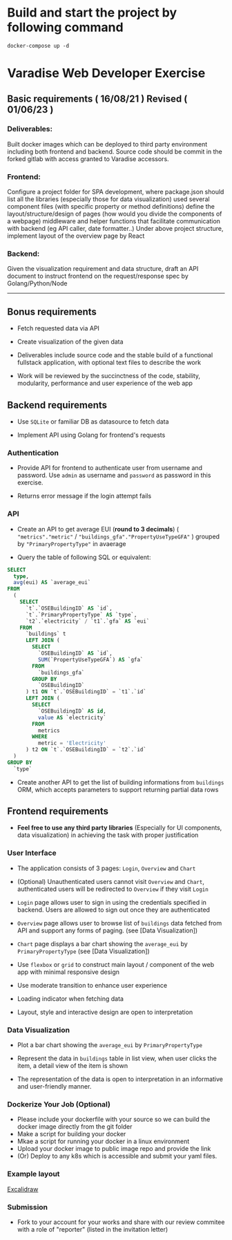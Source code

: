 # Build and start the project by following command
```
docker-compose up -d
```
# Varadise Web Developer Exercise

## Basic requirements ( 16/08/21 ) Revised ( 01/06/23 )

### Deliverables:
Built docker images which can be deployed to third party environment including both frontend and backend. Source code should be commit in the forked gitlab with access granted to Varadise accessors.

### Frontend:

Configure a project folder for SPA development, where 
package.json should list all the libraries (especially those for data visualization) used
several component files (with specific property or method definitions) define the layout/structure/design of pages (how would you divide the components of a webpage)
middleware and helper functions that facilitate communication with backend (eg API caller, date formatter..)
Under above project structure, implement layout of the overview page
by React

### Backend:

Given the visualization requirement and data structure, draft an API document to instruct frontend on the request/response spec
by Golang/Python/Node

---

## Bonus requirements


- Fetch requested data via API 

- Create visualization of the given data

- Deliverables include source code and the stable build of a functional fullstack application, with optional text files to describe the work 

- Work will be reviewed by the succinctness of the code, stability, modularity, performance and user experience of the web app


## Backend requirements

- Use `SQLite` or familiar DB as datasource to fetch data 

- Implement API using Golang for frontend's requests

### Authentication 

- Provide API for frontend to authenticate user from username and password. Use `admin` as username and `password` as password in this exercise.

- Returns error message if the login attempt fails

### API 

- Create an API to get average EUI (**round to 3 decimals**) ( `"metrics"."metric"` / `"buildings_gfa"."PropertyUseTypeGFA"` ) grouped by `"PrimaryPropertyType"` in avaerage

- Query the table of following SQL or equivalent:

``` sql
SELECT 
  type, 
  avg(eui) AS `average_eui` 
FROM 
  (
    SELECT 
      `t`.`OSEBuildingID` AS `id`, 
      `t`.`PrimaryPropertyType` AS `type`, 
      `t2`.`electricity` / `t1`.`gfa` AS `eui` 
    FROM 
      `buildings` t 
      LEFT JOIN (
        SELECT 
          `OSEBuildingID` AS `id`, 
          SUM(`PropertyUseTypeGFA`) AS `gfa` 
        FROM 
          `buildings_gfa` 
        GROUP BY
          `OSEBuildingID`
      ) t1 ON `t`.`OSEBuildingID` = `t1`.`id` 
      LEFT JOIN (
        SELECT 
          `OSEBuildingID` AS id, 
          value AS `electricity` 
        FROM 
          metrics 
        WHERE 
          metric = 'Electricity'
      ) t2 ON `t`.`OSEBuildingID` = `t2`.`id`
  ) 
GROUP BY
  `type`
```

- Create another API to get the list of building informations from `buildings` ORM, which accepts parameters to support returning partial data rows

## Frontend requirements

- **Feel free to use any third party libraries** (Especially for UI components, data visualization) in achieving the task with proper justification

### User Interface

- The application consists of 3 pages: `Login`, `Overview` and `Chart`

- (Optional) Unauthenticated users cannot visit `Overview` and `Chart`, authenticated users will be redirected to `Overview` if they visit `Login`

- `Login` page allows user to sign in using the credentials specified in backend. Users are allowed to sign out once they are authenticated

- `Overview` page allows user to browse list of `buildings` data fetched from API and support any forms of paging. (see [Data Visualization])

- `Chart` page displays a bar chart showing the `average_eui` by `PrimaryPropertyType` (see [Data Visualization])

-  Use `flexbox` or `grid` to construct main layout / component of the web app with minimal responsive design

-  Use moderate transition to enhance user experience

-  Loading indicator when fetching data 

-  Layout, style and interactive design are open to interpretation


###  Data Visualization

- Plot a bar chart showing the `average_eui` by `PrimaryPropertyType`

- Represent the data in `buildings` table in list view, when user clicks the item, a detail view of the item is shown

- The representation of the data is open to interpretation in an informative and user-friendly manner.


###  Dockerize Your Job (Optional)
- Please include your dockerfile with your source so we can build the docker image directly from the git folder
- Make a script for building your docker
- Mkae a script for running your docker in a linux environment
- Upload your docker image to public image repo and provide the link
- (Or) Deploy to any k8s which is accessible and submit your yaml files. 

### Example layout

[Excalidraw](https://excalidraw.com/#json=4852274673221632,a1urShHV547sm_foOMNpKg)

### Submission
- Fork to your account for your works and share with our review commitee with a role of "reporter" (listed in the invitation letter)

